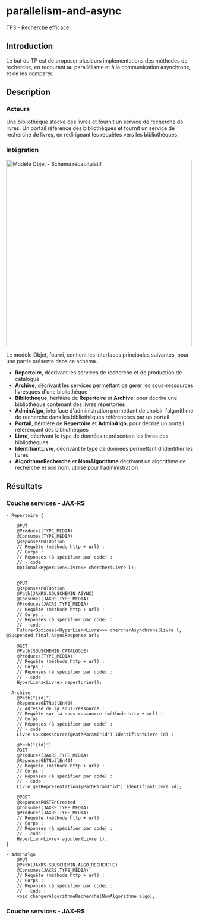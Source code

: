 # parallelism-and-async

TP3 - Recherche efficace

## Introduction 

Le but du TP est de proposer plusieurs implémentations des méthodes de recherche, en recourant au parallélisme et à la communication asynchrone, et de les comparer.

## Description

### Acteurs

Une bibliothèque stocke des livres et fournit un service de recherche de livres. Un portail référence des bibliothèques et fournit un service de recherche de livres, en redirigeant les requêtes vers les bibliothèques. 

### Intégration

<p><img alt="Modèle Objet - Schéma récapitulatif" src="https://grall.name/teaching/services/2022/medias/libraries.png" width="500"></p>

Le modèle Objet, fourni, contient les interfaces principales suivantes, pour une partie présente dans ce schéma.

- **Repertoire**, décrivant les services de recherche et de production de catalogue
- **Archive**, décrivant les services permettant de gérer les sous-ressources livresques d'une bibliothèque
- **Bibliotheque**, héritière de **Repertoire** et **Archive**, pour décrire une bibliothèque contenant des livres répertoriés
- **AdminAlgo**, interface d'administration permettant de choisir l'algorithme de recherche dans les bibliothèques référencées par un portail
- **Portail**, héritière de **Repertoire** et **AdminAlgo**, pour décrire un portail référençant des bibliothèques
- **Livre**, décrivant le type de données représentant les livres des bibliothèques
- **IdentifiantLivre**, décrivant le type de données permettant d'identifier les livres
- **AlgorithmeRecherche** et **NomAlgorithme** décrivant un algorithme de recherche et son nom, utilisé pour l'administration
## Résultats

### Couche services - JAX-RS

```
- Repertoire {

	@PUT
	@Produces(TYPE_MEDIA)
	@Consumes(TYPE_MEDIA)
	@ReponsesPUTOption
	// Requête (méthode http + url) : 
	// Corps : 
	// Réponses (à spécifier par code) :
	// - code : 
	Optional<HyperLien<Livre>> chercher(Livre l);


	@PUT
	@ReponsesPUTOption
	@Path(JAXRS.SOUSCHEMIN_ASYNC)
	@Consumes(JAXRS.TYPE_MEDIA)
	@Produces(JAXRS.TYPE_MEDIA)
	// Requête (méthode http + url) : 
	// Corps : 
	// Réponses (à spécifier par code) :
	// - code : 
	Future<Optional<HyperLien<Livre>>> chercherAsynchrone(Livre l, @Suspended final AsyncResponse ar);

	@GET
	@Path(SOUSCHEMIN_CATALOGUE)
	@Produces(TYPE_MEDIA)
	// Requête (méthode http + url) : 
	// Corps : 
	// Réponses (à spécifier par code) :
	// - code : 
	HyperLiens<Livre> repertorier();

- Archive 
	@Path("{id}")
	@ReponsesGETNullEn404
	// Adresse de la sous-ressource : 
	// Requête sur la sous-ressource (méthode http + url) : 
	// Corps : 
	// Réponses (à spécifier par code) :
	// - code : 
	Livre sousRessource(@PathParam("id") IdentifiantLivre id) ;

	@Path("{id}")
	@GET 
	@Produces(JAXRS.TYPE_MEDIA)
	@ReponsesGETNullEn404
	// Requête (méthode http + url) : 
	// Corps : 
	// Réponses (à spécifier par code) :
	// - code : 
	Livre getRepresentation(@PathParam("id") IdentifiantLivre id);

	@POST
	@ReponsesPOSTEnCreated
	@Consumes(JAXRS.TYPE_MEDIA)
	@Produces(JAXRS.TYPE_MEDIA)
	// Requête (méthode http + url) : 
	// Corps : 
	// Réponses (à spécifier par code) :
	// - code : 
	HyperLien<Livre> ajouter(Livre l);
}

- AdminAlgo
	@PUT
	@Path(JAXRS.SOUSCHEMIN_ALGO_RECHERCHE)
	@Consumes(JAXRS.TYPE_MEDIA)
	// Requête (méthode http + url) : 
	// Corps : 
	// Réponses (à spécifier par code) :
	// - code : 
	void changerAlgorithmeRecherche(NomAlgorithme algo);

```

### Couche services - JAX-RS

